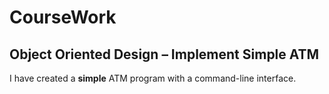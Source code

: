 # CourseWork
## Object Oriented Design – Implement Simple ATM

I have created a **simple** ATM program with a command-line interface.
